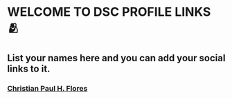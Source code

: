 # WELCOME TO DSC PROFILE LINKS 🫂
## List your names here and you can add your social links to it. 

### [Christian Paul H. Flores](https://facebook.com/christianpaulh.flores/)


